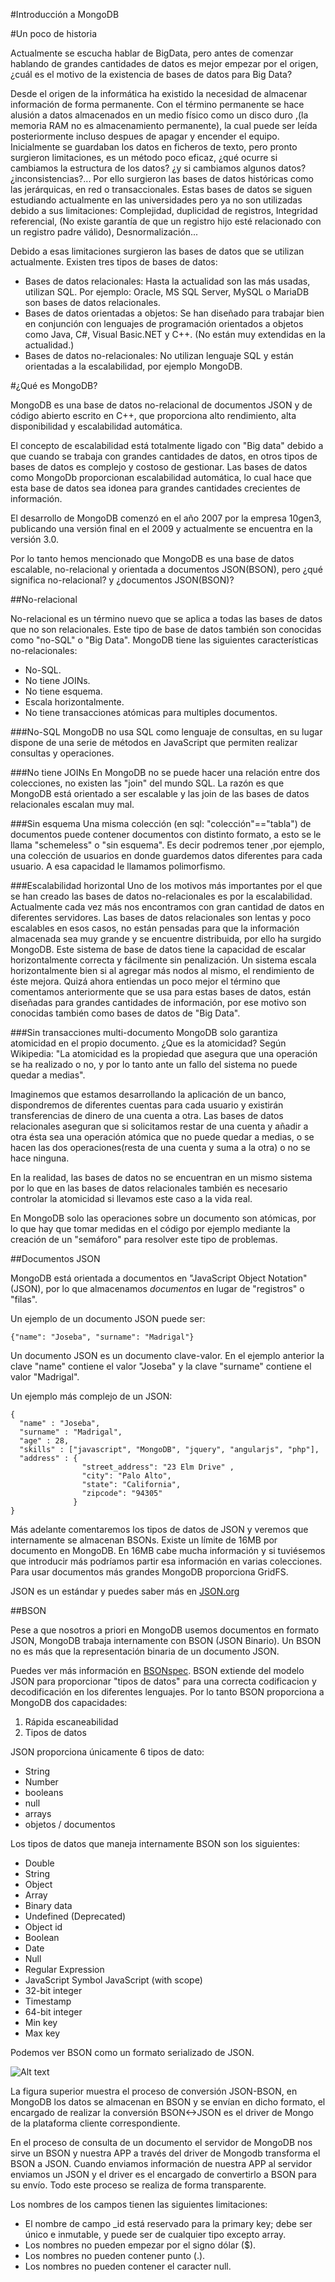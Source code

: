 #Introducción a MongoDB

#Un poco de historia

Actualmente se escucha hablar de BigData, pero antes de comenzar hablando de grandes cantidades de datos es mejor empezar por el origen, ¿cuál es el motivo de la existencia de bases de datos para Big Data?

Desde el origen de la informática ha existido la necesidad de almacenar información de forma permanente. Con el término permanente se hace alusión a datos almacenados en un medio físico como un disco duro ,(la memoria RAM no es almacenamiento permanente), la cual puede ser leída posteriormente incluso despues de apagar y encender el equipo. Inicialmente se guardaban los datos en ficheros de texto, pero pronto surgieron limitaciones, es un método poco eficaz, ¿qué ocurre si cambiamos la estructura de los datos? ¿y si cambiamos algunos datos? ¿inconsistencias?... Por ello surgieron las bases de datos históricas como las jerárquicas, en red o transaccionales. Estas bases de datos se siguen estudiando actualmente en las universidades pero ya no son utilizadas debido a sus limitaciones: Complejidad, duplicidad de registros, Integridad referencial, (No existe garantía de que un registro hijo esté relacionado con un registro padre válido), Desnormalización...

Debido a esas limitaciones surgieron las bases de datos que se utilizan actualmente.
Existen tres tipos de bases de datos:
- Bases de datos relacionales: Hasta la actualidad son las más usadas, utilizan SQL. Por ejemplo: Oracle, MS SQL Server, MySQL o MariaDB son bases de datos relacionales.
- Bases de datos orientadas a objetos: Se han diseñado para trabajar bien en conjunción con lenguajes de programación orientados a objetos como Java, C#, Visual Basic.NET y C++. (No están muy extendidas en la actualidad.)
- Bases de datos no-relacionales: No utilizan lenguaje SQL y están orientadas a la escalabilidad, por ejemplo MongoDB.

#¿Qué es MongoDB?

MongoDB es una base de datos no-relacional de documentos JSON y de código abierto escrito en C++, que proporciona alto rendimiento, alta disponibilidad y escalabilidad automática.

El concepto de escalabilidad está totalmente ligado con "Big data" debido a que cuando se trabaja con grandes cantidades de datos, en otros tipos de bases de datos es complejo y costoso de gestionar. Las bases de datos como MongoDb proporcionan escalabilidad automática, lo cual hace que esta base de datos sea idonea para grandes cantidades crecientes de información.

El desarrollo de MongoDB comenzó en el año 2007 por la empresa 10gen3, publicando una versión final en el 2009 y actualmente se encuentra en la versión 3.0.

Por lo tanto hemos mencionado que MongoDB es una base de datos escalable, no-relacional y orientada a documentos JSON(BSON), pero ¿qué significa no-relacional? y ¿documentos JSON(BSON)?

##No-relacional

No-relacional es un término nuevo que se aplica a todas las bases de datos que no son relacionales. Este tipo de base de datos también son conocidas como "no-SQL" o "Big Data".
MongoDB tiene las siguientes características no-relacionales:
- No-SQL.
- No tiene JOINs.
- No tiene esquema.
- Escala horizontalmente.
- No tiene transacciones atómicas para multiples documentos.

###No-SQL
MongoDB no usa SQL como lenguaje de consultas, en su lugar dispone de una serie de métodos en JavaScript que permiten realizar consultas y operaciones.

###No tiene JOINs
En MongoDB no se puede hacer una relación entre dos colecciones, no existen las "join" del mundo SQL. La razón es que MongoDB está orientado a ser escalable y las join de las bases de datos relacionales escalan muy mal.

###Sin esquema
Una misma colección (en sql: "colección"=="tabla") de documentos puede contener documentos con distinto formato, a esto se le llama "schemeless" o "sin esquema". Es decir podremos tener ,por ejemplo, una colección de usuarios en donde guardemos datos diferentes para cada usuario. A esa capacidad le llamamos polimorfismo.

###Escalabilidad horizontal
Uno de los motivos más importantes por el que se han creado las bases de datos no-relacionales es por la escalabilidad. Actualmente cada vez más nos encontramos con gran cantidad de datos en diferentes servidores. Las bases de datos relacionales son lentas y poco escalables en esos casos, no están pensadas para que la información almacenada sea muy grande y se encuentre distribuida, por ello ha surgido MongoDB. Este sistema de base de datos tiene la capacidad de escalar horizontalmente correcta y fácilmente sin penalización. Un sistema escala horizontalmente bien si al agregar más nodos al mismo, el rendimiento de éste mejora.
Quizá ahora entiendas un poco mejor el término que comentamos anteriormente que se usa para estas bases de datos, están diseñadas para grandes cantidades de información, por ese motivo son conocidas también como bases de datos de "Big Data".

###Sin transacciones multi-documento
MongoDB solo garantiza atomicidad en el propio documento. ¿Que es la atomicidad? Según Wikipedia: "La atomicidad es la propiedad que asegura que una operación se ha realizado o no, y por lo tanto ante un fallo del sistema no puede quedar a medias".

Imaginemos que estamos desarrollando la aplicación de un banco, dispondremos de diferentes cuentas para cada usuario y existirán transferencias de dinero de una cuenta a otra. Las bases de datos relacionales aseguran que si solicitamos restar de una cuenta y añadir a otra ésta sea una operación atómica que no puede quedar a medias, o se hacen las dos operaciones(resta de una cuenta y suma a la otra) o no se hace ninguna.

En la realidad, las bases de datos no se encuentran en un mismo sistema por lo que en las bases de datos relacionales también es necesario controlar la atomicidad si llevamos este caso a la vida real.

En MongoDB solo las operaciones sobre un documento son atómicas, por lo que hay que tomar medidas en el código por ejemplo mediante la creación de un "semáforo" para resolver este tipo de problemas.

##Documentos JSON

MongoDB está orientada a documentos en "JavaScript Object Notation" (JSON), por lo que almacenamos *documentos* en lugar de "registros" o "filas".

Un ejemplo de un documento JSON puede ser:

```
{"name": "Joseba", "surname": "Madrigal"}
```

Un documento JSON es un documento clave-valor. En el ejemplo anterior la clave "name" contiene el valor "Joseba" y la clave "surname" contiene el valor "Madrigal".

Un ejemplo más complejo de un JSON:

```
{
  "name" : "Joseba",
  "surname" : "Madrigal",
  "age" : 28,
  "skills" : ["javascript", "MongoDB", "jquery", "angularjs", "php"],
  "address" : {
                "street_address": "23 Elm Drive" ,
                "city": "Palo Alto",
                "state": "California",
                "zipcode": "94305"
              }
}
```

Más adelante comentaremos los tipos de datos de JSON y veremos que internamente se almacenan BSONs.
Existe un límite de 16MB por documento en MongoDB. En 16MB cabe mucha información y si tuviésemos que introducir más podríamos partir esa información en varias colecciones. Para usar documentos más grandes MongoDB proporciona GridFS.

JSON es un estándar y puedes saber más en [JSON.org](http://json.org)

##BSON

Pese a que nosotros a priori en MongoDB usemos documentos en formato JSON, MongoDB trabaja internamente con BSON (JSON Binario). Un BSON no es más que la representación binaria de un documento JSON.

Puedes ver más información en [BSONspec](http://bsonspec.org). BSON extiende del modelo JSON para proporcionar "tipos de datos" para una correcta codificacion y decodificación en los diferentes lenguajes. Por lo tanto BSON proporciona a MongoDB dos capacidades:
1. Rápida escaneabilidad
2. Tipos de datos

JSON proporciona únicamente 6 tipos de dato:
- String
- Number
- booleans
- null
- arrays
- objetos / documentos

Los tipos de datos que maneja internamente BSON son los siguientes:
- Double
- String
- Object
- Array
- Binary data
- Undefined (Deprecated)
- Object id
- Boolean
- Date
- Null
- Regular Expression
- JavaScript Symbol JavaScript (with scope)
- 32-bit integer
- Timestamp
- 64-bit integer
- Min key
- Max key

Podemos ver BSON como un formato serializado de JSON.

![Alt text](./images/esquemaBSON.jpg)

La figura superior muestra el proceso de conversión JSON-BSON, en MongoDB los datos se almacenan en BSON y se envían en dicho formato, el encargado de realizar la conversión BSON<->JSON es el driver de Mongo de la plataforma cliente correspondiente.

En el proceso de consulta de un documento el servidor de MongoDB nos sirve un BSON y nuestra APP a través del driver de Mongodb transforma el BSON a JSON. Cuando enviamos información de nuestra APP al servidor enviamos un JSON y el driver es el encargado de convertirlo a BSON para su envío. Todo este proceso se realiza de forma transparente.

Los nombres de los campos tienen las siguientes limitaciones:
- El nombre de campo \_id está reservado para la primary key; debe ser único e inmutable, y puede ser de cualquier tipo excepto array.
- Los nombres no pueden empezar por el signo dólar ($).
- Los nombres no pueden contener punto (.).
- Los nombres no pueden contener el caracter null.

